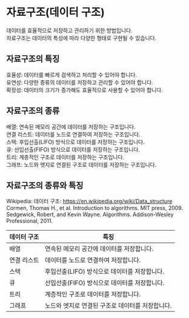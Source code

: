 <h1>자료구조(데이터 구조)</h1>

데이터를 효율적으로 저장하고 관리하기 위한 방법입니다.<br/>
자료구조는 데이터의 특성에 따라 다양한 형태로 구현될 수 있습니다.

<h2>자료구조의 특징</h2>

효율성: 데이터를 빠르게 검색하고 처리할 수 있어야 합니다.<br/>
유연성: 다양한 종류의 데이터를 저장하고 관리할 수 있어야 합니다.<br/>
확장성: 데이터의 크기가 증가해도 효율적으로 사용할 수 있어야 합니다.<br/>

<h2>자료구조의 종류</h2>

배열: 연속된 메모리 공간에 데이터를 저장하는 구조입니다.<br/>
연결 리스트: 데이터를 노드로 연결하여 저장하는 구조입니다.<br/>
스택: 후입선출(LIFO) 방식으로 데이터를 저장하는 구조입니다.<br/>
큐: 선입선출(FIFO) 방식으로 데이터를 저장하는 구조입니다.<br/>
트리: 계층적인 구조로 데이터를 저장하는 구조입니다.<br/>
그래프: 노드와 엣지로 연결된 구조로 데이터를 저장하는 구조입니다.<br/>

<h2>자료구조의 종류와 특징</h2>

Wikipedia: 데이터 구조: https://en.wikipedia.org/wiki/Data_structure<br/>
Cormen, Thomas H., et al. Introduction to algorithms. MIT press, 2009.<br/>
Sedgewick, Robert, and Kevin Wayne. Algorithms. Addison-Wesley Professional, 2011.<br/>

| 데이터 구조| 특징                                             |  
|---------|--------------------------------------------------|
| 배열     | 연속된 메모리 공간에 데이터를 저장합니다.        |  
| 연결 리스트| 데이터를 노드로 연결하여 저장합니다.             |  
| 스택     | 후입선출(LIFO) 방식으로 데이터를 저장합니다.     |  
| 큐      | 선입선출(FIFO) 방식으로 데이터를 저장합니다.     | 
| 트리     |계층적인 구조로 데이터를 저장합니다.             | 
| 그래프    | 노드와 엣지로 연결된 구조로 데이터를 저장합니다. |

